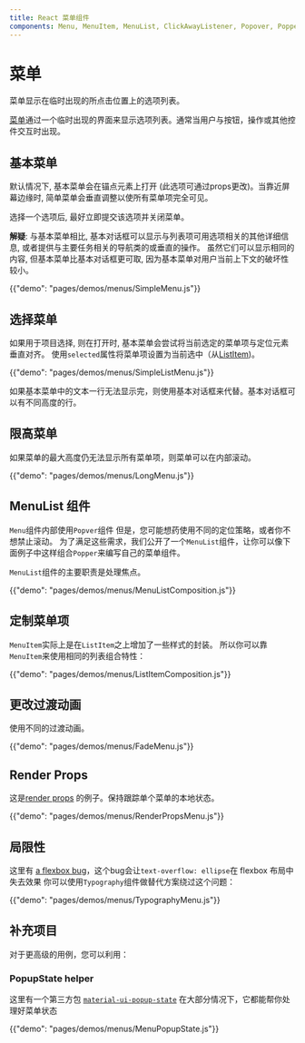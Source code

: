 ```yaml
---
title: React 菜单组件
components: Menu, MenuItem, MenuList, ClickAwayListener, Popover, Popper
---
```

# 菜单

<p class="description">菜单显示在临时出现的所点击位置上的选项列表。</p>

[菜单](https://material.io/design/components/menus.html)通过一个临时出现的界面来显示选项列表。通常当用户与按钮，操作或其他控件交互时出现。

## 基本菜单

默认情况下, 基本菜单会在锚点元素上打开 (此选项可通过props更改)。当靠近屏幕边缘时, 简单菜单会垂直调整以使所有菜单项完全可见。

选择一个选项后, 最好立即提交该选项并关闭菜单。

**解疑**: 与基本菜单相比, 基本对话框可以显示与列表项可用选项相关的其他详细信息, 或者提供与主要任务相关的导航类的或垂直的操作。 虽然它们可以显示相同的内容, 但基本菜单比基本对话框更可取, 因为基本菜单对用户当前上下文的破坏性较小。

{{"demo": "pages/demos/menus/SimpleMenu.js"}}

## 选择菜单

如果用于项目选择, 则在打开时, 基本菜单会尝试将当前选定的菜单项与定位元素垂直对齐。 使用` selected `属性将菜单项设置为当前选中（从[ListItem](/api/list-item/))。

{{"demo": "pages/demos/menus/SimpleListMenu.js"}}

如果基本菜单中的文本一行无法显示完，则使用基本对话框来代替。基本对话框可以有不同高度的行。

## 限高菜单

如果菜单的最大高度仍无法显示所有菜单项，则菜单可以在内部滚动。

{{"demo": "pages/demos/menus/LongMenu.js"}}

## MenuList 组件

`Menu`组件内部使用`Popver`组件 但是，您可能想药使用不同的定位策略，或者你不想禁止滚动。 为了满足这些需求，我们公开了一个`MenuList`组件，让你可以像下面例子中这样组合`Popper`来编写自己的菜单组件。

`MenuList`组件的主要职责是处理焦点。

{{"demo": "pages/demos/menus/MenuListComposition.js"}}

## 定制菜单项

`MenuItem`实际上是在`ListItem`之上增加了一些样式的封装。 所以你可以靠`MenuItem`来使用相同的列表组合特性：

{{"demo": "pages/demos/menus/ListItemComposition.js"}}

## 更改过渡动画

使用不同的过渡动画。

{{"demo": "pages/demos/menus/FadeMenu.js"}}

## Render Props

这是[render props](https://reactjs.org/docs/render-props.html) 的例子。保持跟踪单个菜单的本地状态。

{{"demo": "pages/demos/menus/RenderPropsMenu.js"}}

## 局限性

这里有 [a flexbox bug](https://bugs.chromium.org/p/chromium/issues/detail?id=327437)，这个bug会让`text-overflow: ellipse`在 flexbox 布局中失去效果 你可以使用`Typography`组件做替代方案绕过这个问题：

{{"demo": "pages/demos/menus/TypographyMenu.js"}}

## 补充项目

对于更高级的用例，您可以利用：

### PopupState helper

这里有一个第三方包 [`material-ui-popup-state`](https://github.com/jcoreio/material-ui-popup-state) 在大部分情况下，它都能帮你处理好菜单状态

{{"demo": "pages/demos/menus/MenuPopupState.js"}}
